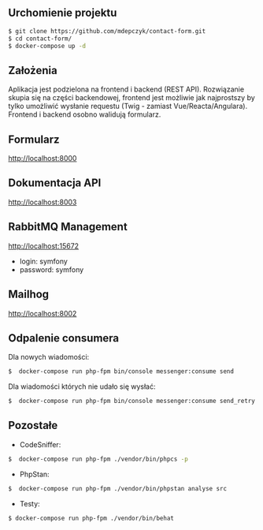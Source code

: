 Urchomienie projektu
------------
```bash
$ git clone https://github.com/mdepczyk/contact-form.git
$ cd contact-form/
$ docker-compose up -d
```
Założenia
---------
Aplikacja jest podzielona na frontend i backend (REST API). 
Rozwiązanie skupia się na części backendowej, frontend jest możliwie jak najprostszy by tylko umożliwić wysłanie requestu (Twig - zamiast Vue/Reacta/Angulara).
Frontend i backend osobno walidują formularz.

Formularz
---------
[http://localhost:8000](http://localhost:8000)

Dokumentacja API
----------------
[http://localhost:8003](http://localhost:8003)

RabbitMQ Management
------
[http://localhost:15672](http://localhost:15672)
- login: symfony
- password: symfony

Mailhog
-------
[http://localhost:8002](http://localhost:8002)

Odpalenie consumera
-------------------
Dla nowych wiadomości:
```bash
$  docker-compose run php-fpm bin/console messenger:consume send
```
Dla wiadomości których nie udało się wysłać:
```bash
$  docker-compose run php-fpm bin/console messenger:consume send_retry
```

Pozostałe
---------
- CodeSniffer:
```bash
$  docker-compose run php-fpm ./vendor/bin/phpcs -p
```
- PhpStan:
```bash
$  docker-compose run php-fpm ./vendor/bin/phpstan analyse src
```
- Testy:
```bash
$ docker-compose run php-fpm ./vendor/bin/behat
```
